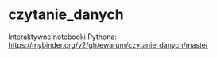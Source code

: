 # czytanie_danych

Interaktywne notebooki Pythona: https://mybinder.org/v2/gh/ewarum/czytanie_danych/master
